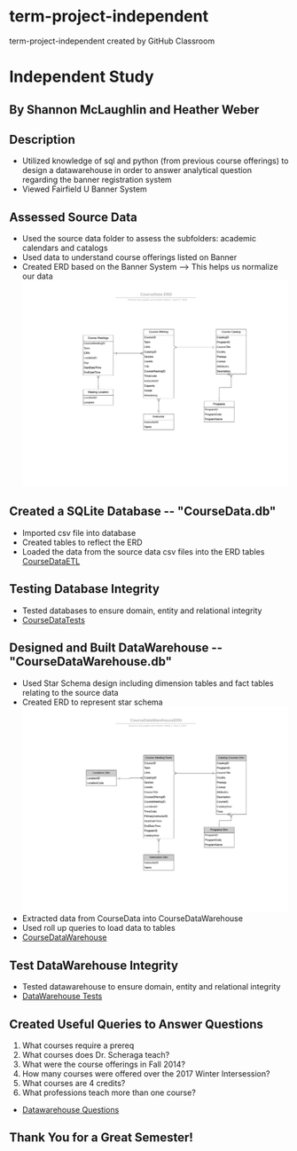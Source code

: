 # term-project-independent
term-project-independent created by GitHub Classroom
# Independent Study
## By Shannon McLaughlin and Heather Weber

## Description
* Utilized knowledge of sql and python (from previous course offerings) to design a datawarehouse in order to answer analytical question regarding the banner registration system
* Viewed Fairfield U Banner System 

## Assessed Source Data
* Used the source data folder to assess the subfolders: academic calendars and catalogs
* Used data to understand course offerings listed on Banner
* Created ERD based on the Banner System --> This helps us normalize our data 
![Course Data ERD](CourseDataERD.png)

## Created a SQLite Database -- "CourseData.db"
* Imported csv file into database
* Created tables to reflect the ERD 
* Loaded the data from the source data csv files into the ERD tables 
[CourseDataETL](https://github.com/fairfield-ba510-spring2020/term-project-independent/blob/master/CourseDataETL.ipynb)

## Testing Database Integrity
* Tested databases to ensure domain, entity and relational integrity 
* [CourseDataTests](https://github.com/fairfield-ba510-spring2020/term-project-independent/blob/master/CourseDataTests.ipynb)

## Designed and Built DataWarehouse -- "CourseDataWarehouse.db"
* Used Star Schema design including dimension tables and fact tables relating to the source data
* Created ERD to represent star schema 
![Course DataWarehouse ERD](CourseDataWarehouseERD.png)
* Extracted data from CourseData into CourseDataWarehouse 
* Used roll up queries to load data to tables 
* [CourseDataWarehouse](https://github.com/fairfield-ba510-spring2020/term-project-independent/blob/master/CourseDataWarehouse.ipynb)

## Test DataWarehouse Integrity
* Tested datawarehouse to ensure domain, entity and relational integrity
* [DataWarehouse Tests](https://github.com/fairfield-ba510-spring2020/term-project-independent/blob/master/CourseDatawarehouseTests.ipynb)

## Created Useful Queries to Answer Questions
1. What courses require a prereq
2. What courses does Dr. Scheraga teach?
3. What were the course offerings in Fall 2014?
4. How many courses were offered over the 2017 Winter Intersession? 
5. What courses are 4 credits?
6. What professions teach more than one course? 
* [Datawarehouse Questions](https://github.com/fairfield-ba510-spring2020/term-project-independent/blob/master/CourseDatawarehouseDemo.ipynb)

## Thank You for a Great Semester!
